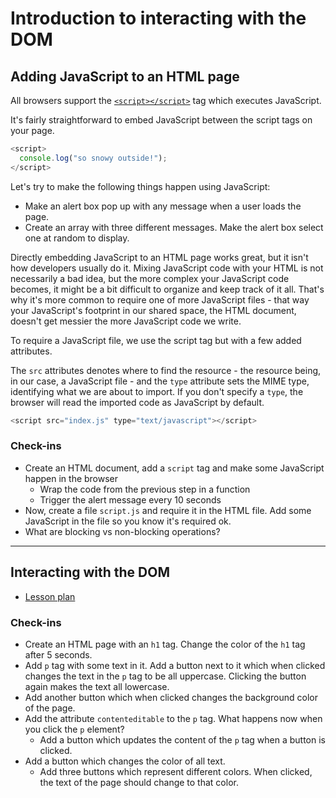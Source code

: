 # Introduction to interacting with the DOM

## Adding JavaScript to an HTML page

All browsers support the [`<script></script>`](mdn.io/script-tag) tag which executes JavaScript.

It's fairly straightforward to embed JavaScript between the script tags on your page.

```JavaScript
<script>
  console.log("so snowy outside!");
</script>
```

Let's try to make the following things happen using JavaScript:

* Make an alert box pop up with any message when a user loads the page.
* Create an array with three different messages. Make the alert box select one at random to display.

Directly embedding JavaScript to an HTML page works great, but it isn't how developers usually do it. Mixing JavaScript code with your HTML is not necessarily a bad idea, but the more complex your JavaScript code becomes, it might be a bit difficult to organize and keep track of it all. That's why it's more common to require one of more JavaScript files - that way your JavaScript's footprint in our shared space, the HTML document, doesn't get messier the more JavaScript code we write.

To require a JavaScript file, we use the script tag but with a few added attributes. 

The `src` attributes denotes where to find the resource - the resource being, in our case, a JavaScript file - and the `type` attribute sets the MIME type, identifying what we are about to import. If you don't specify a `type`, the browser will read the imported code as JavaScript by default.

```JavaScript
<script src="index.js" type="text/javascript"></script>
```

### Check-ins

* Create an HTML document, add a `script` tag and make some JavaScript happen in the browser
  * Wrap the code from the previous step in a function
  * Trigger the alert message every 10 seconds
* Now, create a file `script.js` and require it in the HTML file. Add some JavaScript in the file so you know it's required ok.
* What are blocking vs non-blocking operations?

---

## Interacting with the DOM

* [Lesson plan](http://frontend.turing.io/lessons/module-1/js-3-dom-manipulation.html)

### Check-ins

* Create an HTML page with an `h1` tag. Change the color of the `h1` tag after 5 seconds.
* Add `p` tag with some text in it. Add a button next to it which when clicked changes the text in the `p` tag to be all uppercase. Clicking the button again makes the text all lowercase.
* Add another button which when clicked changes the background color of the page.
* Add the attribute `contenteditable` to the `p` tag. What happens now when you click the `p` element? 
  * Add a button which updates the content of the `p` tag when a button is clicked.
* Add a button which changes the color of all text.
  * Add three buttons which represent different colors. When clicked, the text of the page should change to that color.